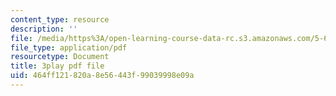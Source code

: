 ```yaml
---
content_type: resource
description: ''
file: /media/https%3A/open-learning-course-data-rc.s3.amazonaws.com/5-61-physical-chemistry-fall-2017/464ff121820a8e56443f99039998e09a_QkMB_0jOvVA.pdf
file_type: application/pdf
resourcetype: Document
title: 3play pdf file
uid: 464ff121-820a-8e56-443f-99039998e09a
---
```

